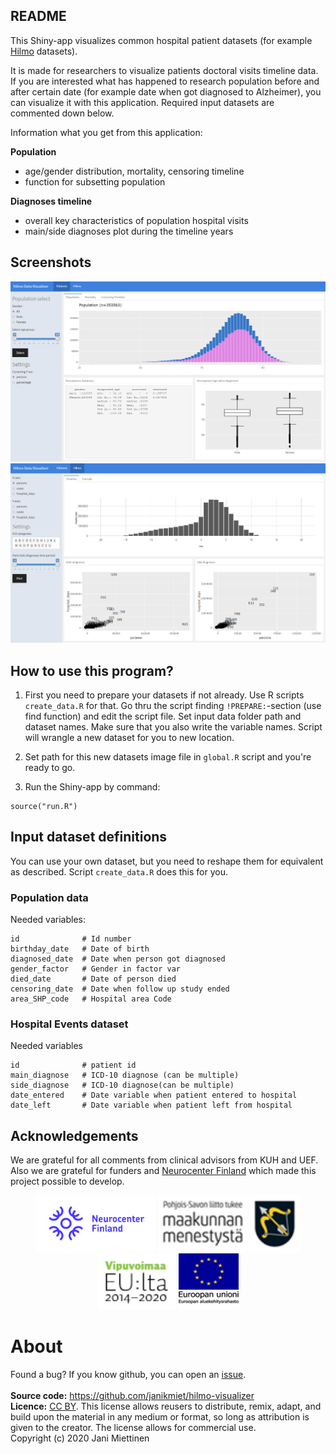 ## README

This Shiny-app visualizes common hospital patient datasets (for example [Hilmo](https://thl.fi/fi/tilastot-ja-data/ohjeet-tietojen-toimittamiseen/hoitoilmoitusjarjestelma-hilmo) datasets). 

It is made for researchers to visualize patients doctoral visits timeline data. If you are interested what has happened to research population before and after certain date (for example date when got diagnosed to Alzheimer), you can visualize it with this application. Required input datasets are commented down below.

Information what you get from this application:

**Population**

- age/gender distribution, mortality, censoring timeline
- function for subsetting population

**Diagnoses timeline**

- overall key characteristics of population hospital visits
- main/side diagnoses plot during the timeline years


## Screenshots

![](doc/hilmoviz1.png)
![](doc/hilmoviz2.png)

## How to use this program?

1) First you need to prepare your datasets if not already. Use R scripts `create_data.R` for that. Go thru the script finding `!PREPARE:`-section (use find function) and edit the script file. Set input data folder path and dataset names. Make sure that you also write the variable names. Script will wrangle a new dataset for you to new location.

2) Set path for this new datasets image file in `global.R` script and you're ready to go. 

3) Run the Shiny-app by command:

```
source("run.R")
```

## Input dataset definitions

You can use your own dataset, but you need to reshape them for equivalent as described. Script `create_data.R` does this for you.


### Population data

Needed variables:

```
id              # Id number
birthday_date   # Date of birth
diagnosed_date  # Date when person got diagnosed
gender_factor   # Gender in factor var
died_date       # Date of person died
censoring_date  # Date when follow up study ended
area_SHP_code   # Hospital area Code
```

### Hospital Events dataset

Needed variables

```
id              # patient id
main_diagnose   # ICD-10 diagnose (can be multiple)
side_diagnose   # ICD-10 diagnose(can be multiple)
date_entered    # Date variable when patient entered to hospital 
date_left       # Date variable when patient left from hospital
```


## Acknowledgements

We are grateful for all comments from clinical advisors from KUH and UEF. Also we are grateful for funders and [Neurocenter Finland](https://neurocenterfinland.fi/) which made this project possible to develop. 

<p align="center">
  <img src="./img/neurocenter_small.jpg" height="90" title="hover text">
  <img src="./img/image002.png" height="90" title="hover text">
  <img src="./img/image003.png" height="90" title="hover text">
  <img src="./img/image004.png" height="90" title="hover text">
</p>


About
===================

Found a bug? If you know github, you can open an [issue](https://github.com/janikmiet/hilmo-visualizer/issues).
</br>
</br>
**Source code:** <https://github.com/janikmiet/hilmo-visualizer>
</br>
**Licence:** [CC BY](https://creativecommons.org/licenses/by/4.0/). This license allows reusers to distribute, remix, adapt, and build upon the material in any medium or format, so long as attribution is given to the creator. The license allows for commercial use.
</br>
Copyright (c) 2020 Jani Miettinen </br>
</br>
